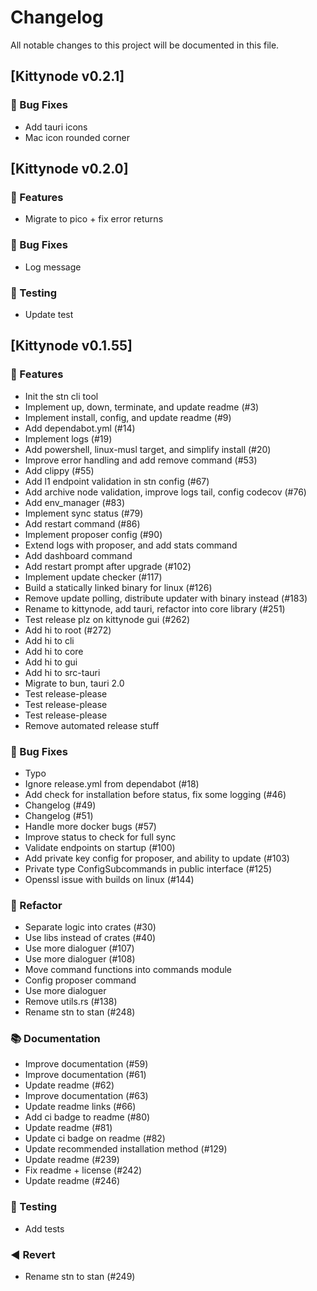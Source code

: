 # Changelog

All notable changes to this project will be documented in this file.

## [Kittynode v0.2.1]

### 🐛 Bug Fixes

- Add tauri icons
- Mac icon rounded corner

## [Kittynode v0.2.0]

### 🚀 Features

- Migrate to pico + fix error returns

### 🐛 Bug Fixes

- Log message

### 🧪 Testing

- Update test

## [Kittynode v0.1.55]

### 🚀 Features

- Init the stn cli tool
- Implement up, down, terminate, and update readme (#3)
- Implement install, config, and update readme (#9)
- Add dependabot.yml (#14)
- Implement logs (#19)
- Add powershell, linux-musl target, and simplify install (#20)
- Improve error handling and add remove command (#53)
- Add clippy (#55)
- Add l1 endpoint validation in stn config (#67)
- Add archive node validation, improve logs tail, config codecov (#76)
- Add env_manager (#83)
- Implement sync status (#79)
- Add restart command (#86)
- Implement proposer config (#90)
- Extend logs with proposer, and add stats command
- Add dashboard command
- Add restart prompt after upgrade (#102)
- Implement update checker (#117)
- Build a statically linked binary for linux (#126)
- Remove update polling, distribute updater with binary instead (#183)
- Rename to kittynode, add tauri, refactor into core library (#251)
- Test release plz on kittynode gui (#262)
- Add hi to root (#272)
- Add hi to cli
- Add hi to core
- Add hi to gui
- Add hi to src-tauri
- Migrate to bun, tauri 2.0
- Test release-please
- Test release-please
- Test release-please
- Remove automated release stuff

### 🐛 Bug Fixes

- Typo
- Ignore release.yml from dependabot (#18)
- Add check for installation before status, fix some logging (#46)
- Changelog (#49)
- Changelog (#51)
- Handle more docker bugs (#57)
- Improve status to check for full sync
- Validate endpoints on startup (#100)
- Add private key config for proposer, and ability to update (#103)
- Private type ConfigSubcommands in public interface (#125)
- Openssl issue with builds on linux (#144)

### 🚜 Refactor

- Separate logic into crates (#30)
- Use libs instead of crates (#40)
- Use more dialoguer (#107)
- Use more dialoguer (#108)
- Move command functions into commands module
- Config proposer command
- Use more dialoguer
- Remove utils.rs (#138)
- Rename stn to stan (#248)

### 📚 Documentation

- Improve documentation (#59)
- Improve documentation (#61)
- Update readme (#62)
- Improve documentation (#63)
- Update readme links (#66)
- Add ci badge to readme (#80)
- Update readme (#81)
- Update ci badge on readme (#82)
- Update recommended installation method (#129)
- Update readme (#239)
- Fix readme + license (#242)
- Update readme (#246)

### 🧪 Testing

- Add tests

### ◀️ Revert

- Rename stn to stan (#249)

<!-- generated by git-cliff -->
